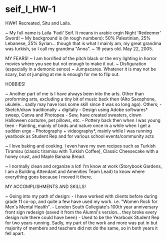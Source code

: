 # seif_l_HW-1
HW#1 Recreated, Situ and Laila.

~ My full name is Laila 'Fadi' Seif. It means in arabic orgin Night 'Redeemer' Sword!
~ My background is (in rough numbers): 50% Palestinian, 25% Lebanese, 25% Syrian... though that is what I mainly am, my great grandma was turkish, so I call my grandma "Anna".
~ 19 years old. May 22, 2005.



MY FEARS!
~ I am horrified of the pitch black or the erry lighting in horror movies where you see but not enough to make it out.
~ Disfiguration (especially in a demonic sence)
~ Jumpscares. Whatever it is may not be scary, but ot jumping at me is enough for me to flip out.



HOBBIES!

~ Another part of me is I have always been into the arts. Other than proforming arts, excluding a tiny bit of music back then (Alto Saxophone, ukulele... sadly may have loss some skill since it was so long ago). Others;
    - Sketch/draw traditionally + digitally
    - Design using Adobe softwares* sweep, Canva and Photopea
    - Sew, have created sweaters, clown Halloween costume, pet pillows, etc.
    - Pottery back then when I was young teen
    - Painting, mainly of birds and nature once in a while when I get a sudden urge
    - Photography + videography*, mainly while I was running yearbook as Student Rep and for various school events/community acts

~ I love baking and cooking. I even have my own recipes such as Turkish Tiramisu (classic tiramisu with Turkish Coffee), Classic Cheesecake with a honey crust, and Maple Banana Bread.

~ I normally clean and organize a lot! I'm know at work (Storybook Gardens, I am a Building Attendant and Amenities Team Lead) to know where everything goes because I moved it there.

MY ACCOMPLISHMENTS AND SKILLS!

~ Going into my path of design:
    - I have worked with clients before during grade 11 co-op, and quite a few have used my work. i.e. "Women Rock for Men's Mental Health".
    - London South Collegiate's 100th year anniversary front sign redesign (saved it from the Alumni's version... they broke every design rule there could have been)
    - Used to be the Yearbook Student Rep for two years running. Sadly, my part of the work and more was put in but majority of members and teachers did not do the same, so in both years it fell apart.